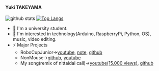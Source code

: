 <!--
### Hi there 👋
- 🔭 I’m currently working on ...
- 🌱 I’m currently learning ...
- 👯 I’m looking to collaborate on ...
- 🤔 I’m looking for help with ...
- 💬 Ask me about ...
- 📫 How to reach me: ...
- 😄 Pronouns: ...
- ⚡ Fun fact: ...
-->


#### Yuki TAKEYAMA
![github stats](https://github-readme-stats.vercel.app/api?username=takeyamayuki)
[![Top Langs](https://github-readme-stats.vercel.app/api/top-langs/?username=takeyamayuki)](https://github.com/anuraghazra/github-readme-stats)  

* 🔭 I'm a university student. 
* 🌱 I'm interested in technology(Arduino, RaspberryPi, Python, OS), music, video editing.  
* ⚡ Major Projects
  * RoboCupJunior→[youtube](https://www.youtube.com/playlist?list=PLkEBRGnKNUILFJv4zKvQkQi69NoT-_FYg), [note](https://note.com/spinach_egg/n/n5938fe6f424b), [github](https://github.com/takeyamayuki/RCJ_Japan_Soccer2017_PCB)  
  * NonMouse→[github](https://github.com/takeyamayuki/NonMouse2), [youtube](https://youtu.be/ufvOJUTCF8M)  
  * My song(remix of nittaidai call)→[youtube(15,000 views)](https://www.youtube.com/watch?v=4RMUM_g9-A8), [github](https://github.com/takeyamayuki/NittaidaiEDM_logicproX)

